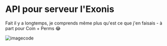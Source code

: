 # API pour serveur l'Exonis
Fait il y a longtemps, je comprends même plus qu'est ce que j'en faisais - à part pour Coin + Perms 😂

![imagecode](https://www.ionos.fr/digitalguide/fileadmin/DigitalGuide/Teaser/code-editoren-t.jpg)

